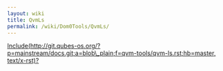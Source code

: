 ```yaml
---
layout: wiki
title: QvmLs
permalink: /wiki/Dom0Tools/QvmLs/
---
```


[Include(http://git.qubes-os.org/?p=mainstream/docs.git;a=blob\_plain;f=qvm-tools/qvm-ls.rst;hb=master, text/x-rst)?](/wiki/Dom0Tools/Include(http%3A/git.qubes-os.org?p=mainstream/docs.git;a=blob_plain;f=qvm-tools/qvm-ls.rst;hb=master,%20text/x-rst))
